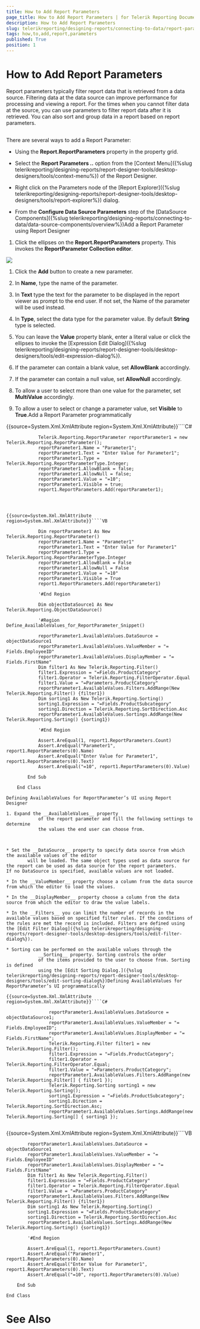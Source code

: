 ```yaml
---
title: How to Add Report Parameters
page_title: How to Add Report Parameters | for Telerik Reporting Documentation
description: How to Add Report Parameters
slug: telerikreporting/designing-reports/connecting-to-data/report-parameters/how-to-add-report-parameters
tags: how,to,add,report,parameters
published: True
position: 1
---
```


# How to Add Report Parameters



Report parameters typically filter report data that is retrieved from a data 
   source. Filtering data at the data source can improve performance for processing
   and viewing a report. For the times when you cannot filter data at the source, 
   you can use parameters to filter report data after it is retrieved. You can also
   sort and group data in a report based on report parameters.
   

## 

There are several ways to add a Report Parameter:
			

* Using the __Report.ReportParameters__   property in the property grid.

* Select the __Report Parameters ..__ option from the [Context Menu]({%slug telerikreporting/designing-reports/report-designer-tools/desktop-designers/tools/context-menu%})
of the Report Designer.

* Right click on the Parameters node of the [Report Explorer]({%slug telerikreporting/designing-reports/report-designer-tools/desktop-designers/tools/report-explorer%}) dialog.

* From the __Configure Data Source Parameters__
step of the [DataSource Components]({%slug telerikreporting/designing-reports/connecting-to-data/data-source-components/overview%})Add a Report Parameter using Report Designer

1. Click the ellipses on the __Report.ReportParameters__ 
				  property. This invokes the __ReportParameter Collection editor__.
					        
  ![](images/ReportParameterEditor.png)

1. Click the __Add__ button to create a new parameter.
				  

1. In __Name__, type the name of the parameter.

1. In __Text__ type the text for the parameter to be displayed 
				  in the report viewer as prompt to the end user. If not set, the Name of the parameter will be used instead.

1. In __Type__, select the data type for the parameter 
				  value. By default __String__ type is selected.

1. You can leave the __Value__ property
				  blank, enter a literal value or click the ellipses to invoke the 
				  [Expression Edit Dialog]({%slug telerikreporting/designing-reports/report-designer-tools/desktop-designers/tools/edit-expression-dialog%}).

1. If the parameter can contain a blank value, set __AllowBlank__ accordingly.

1. If the parameter can contain a null value, set __AllowNull__ accordingly.

1. To allow a user to select more than one value for the parameter, set __MultiValue__ accordingly.

1. To allow a user to select or change a parameter value, set __Visible__ to __True__.Add a Report Parameter programmatically

{{source=System.Xml.XmlAttribute region=System.Xml.XmlAttribute}}````C#
	
	            Telerik.Reporting.ReportParameter reportParameter1 = new Telerik.Reporting.ReportParameter();
	            reportParameter1.Name = "Parameter1";
	            reportParameter1.Text = "Enter Value for Parameter1";
	            reportParameter1.Type = Telerik.Reporting.ReportParameterType.Integer;
	            reportParameter1.AllowBlank = false;
	            reportParameter1.AllowNull = false;
	            reportParameter1.Value = "=10";
	            reportParameter1.Visible = true;
	            report1.ReportParameters.Add(reportParameter1);
	
````



{{source=System.Xml.XmlAttribute region=System.Xml.XmlAttribute}}````VB
	
	        Dim reportParameter1 As New Telerik.Reporting.ReportParameter()
	        reportParameter1.Name = "Parameter1"
	        reportParameter1.Text = "Enter Value for Parameter1"
	        reportParameter1.Type = Telerik.Reporting.ReportParameterType.Integer
	        reportParameter1.AllowBlank = False
	        reportParameter1.AllowNull = False
	        reportParameter1.Value = "=10"
	        reportParameter1.Visible = True
	        report1.ReportParameters.Add(reportParameter1)
	
	        '#End Region
	
	        Dim objectDataSource1 As New Telerik.Reporting.ObjectDataSource()
	
	        '#Region Define_AvailableValues_for_ReportParameter_Snippet()
	
	        reportParameter1.AvailableValues.DataSource = objectDataSource1
	        reportParameter1.AvailableValues.ValueMember = "= Fields.EmployeeID"
	        reportParameter1.AvailableValues.DisplayMember = "= Fields.FirstName"
	        Dim filter1 As New Telerik.Reporting.Filter()
	        filter1.Expression = "=Fields.ProductCategory"
	        filter1.Operator = Telerik.Reporting.FilterOperator.Equal
	        filter1.Value = "=Parameters.ProductCategory"
	        reportParameter1.AvailableValues.Filters.AddRange(New Telerik.Reporting.Filter() {filter1})
	        Dim sorting1 As New Telerik.Reporting.Sorting()
	        sorting1.Expression = "=Fields.ProductSubcategory"
	        sorting1.Direction = Telerik.Reporting.SortDirection.Asc
	        reportParameter1.AvailableValues.Sortings.AddRange(New Telerik.Reporting.Sorting() {sorting1})
	
	        '#End Region
	
	        Assert.AreEqual(1, report1.ReportParameters.Count)
	        Assert.AreEqual("Parameter1", report1.ReportParameters(0).Name)
	        Assert.AreEqual("Enter Value for Parameter1", report1.ReportParameters(0).Text)
	        Assert.AreEqual("=10", report1.ReportParameters(0).Value)
	
	    End Sub
	
	End Class

Defining AvailableValues for ReportParameter’s UI using Report Designer

1. Expand the __AvailableValues__ property
			of the report parameter and fill the following settings to determine 
			the values the end user can choose from.
			


* Set the __DataSource__ property to specify data source from which the available values of the editor 
		will be loaded. The same object types used as data source for the report can be used as data source for the report parameters.
If no DataSource is specified, available values are not loaded.

* In the __ValueMember__ property choose a column from the data source from which the editor to load the values.

* In the __DisplayMember__ property choose a column from the data source from which the editor to draw the value labels.

* In the __Filters__ you can limit the number of records in the available values based on specified filter rules. If the conditions of the rules are met the record is included. Filters are defined using the [Edit Filter Dialog]({%slug telerikreporting/designing-reports/report-designer-tools/desktop-designers/tools/edit-filter-dialog%}).

* Sorting can be performed on the available values through the
			__Sorting__ property. Sorting controls the order
			of the items provided to the user to choose from. Sorting is defined 
			using the [Edit Sorting Dialog.]({%slug telerikreporting/designing-reports/report-designer-tools/desktop-designers/tools/edit-sorting-dialog%})Defining AvailableValues for ReportParameter’s UI programmatically

{{source=System.Xml.XmlAttribute region=System.Xml.XmlAttribute}}````C#
	
	            reportParameter1.AvailableValues.DataSource = objectDataSource1;
	            reportParameter1.AvailableValues.ValueMember = "= Fields.EmployeeID";
	            reportParameter1.AvailableValues.DisplayMember = "= Fields.FirstName";
	            Telerik.Reporting.Filter filter1 = new Telerik.Reporting.Filter();
	            filter1.Expression = "=Fields.ProductCategory";
	            filter1.Operator = Telerik.Reporting.FilterOperator.Equal;
	            filter1.Value = "=Parameters.ProductCategory";
	            reportParameter1.AvailableValues.Filters.AddRange(new Telerik.Reporting.Filter[] { filter1 });
	            Telerik.Reporting.Sorting sorting1 = new Telerik.Reporting.Sorting();
	            sorting1.Expression = "=Fields.ProductSubcategory";
	            sorting1.Direction = Telerik.Reporting.SortDirection.Asc;
	            reportParameter1.AvailableValues.Sortings.AddRange(new Telerik.Reporting.Sorting[] { sorting1 });
	
````



{{source=System.Xml.XmlAttribute region=System.Xml.XmlAttribute}}````VB
	
	        reportParameter1.AvailableValues.DataSource = objectDataSource1
	        reportParameter1.AvailableValues.ValueMember = "= Fields.EmployeeID"
	        reportParameter1.AvailableValues.DisplayMember = "= Fields.FirstName"
	        Dim filter1 As New Telerik.Reporting.Filter()
	        filter1.Expression = "=Fields.ProductCategory"
	        filter1.Operator = Telerik.Reporting.FilterOperator.Equal
	        filter1.Value = "=Parameters.ProductCategory"
	        reportParameter1.AvailableValues.Filters.AddRange(New Telerik.Reporting.Filter() {filter1})
	        Dim sorting1 As New Telerik.Reporting.Sorting()
	        sorting1.Expression = "=Fields.ProductSubcategory"
	        sorting1.Direction = Telerik.Reporting.SortDirection.Asc
	        reportParameter1.AvailableValues.Sortings.AddRange(New Telerik.Reporting.Sorting() {sorting1})
	
	        '#End Region
	
	        Assert.AreEqual(1, report1.ReportParameters.Count)
	        Assert.AreEqual("Parameter1", report1.ReportParameters(0).Name)
	        Assert.AreEqual("Enter Value for Parameter1", report1.ReportParameters(0).Text)
	        Assert.AreEqual("=10", report1.ReportParameters(0).Value)
	
	    End Sub
	
	End Class



# See Also
